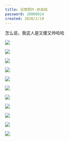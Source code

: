 ```yaml
---
title: 日常照片-非自拍
password: 20000814
created: 2020/2/19
---
```


怎么说，我这人是又傻又帅哈哈

![](https://www.piedron.cn/images/xzc1.jpg)

![](https://www.piedron.cn/images/xzc2.jpg)

![](https://www.piedron.cn/images/xzc3.jpg)

![](https://www.piedron.cn/images/xzc4.jpg)

![](https://www.piedron.cn/images/xzc5.jpg)

![](https://www.piedron.cn/images/xzc6.jpg)

![](https://www.piedron.cn/images/xzc7.jpg)

![](https://www.piedron.cn/images/xzc8.jpg)

![](https://www.piedron.cn/images/xzc9.jpg)

![](https://www.piedron.cn/images/xzc10.jpg)

![](https://www.piedron.cn/images/xzc11.jpg)
